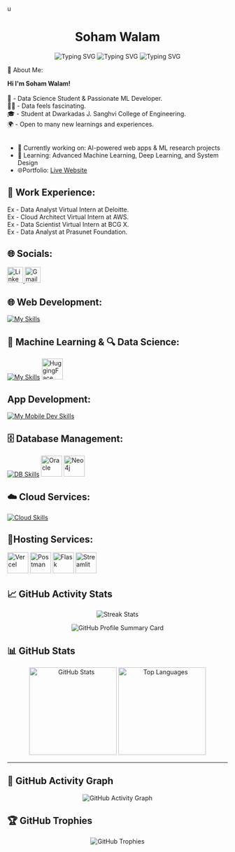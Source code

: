 u<h1 align="center">Soham Walam</h1>

<div align="center">

![Typing SVG](https://readme-typing-svg.demolab.com?font=Fira+Code&weight=500&pause=1000&color=36BCF7&center=true&vCenter=true&width=250&lines=ML+Engineer)
![Typing SVG](https://readme-typing-svg.demolab.com?font=Fira+Code&weight=500&pause=1000&color=00C853&center=true&vCenter=true&width=250&lines=DevOps+Engineer)
![Typing SVG](https://readme-typing-svg.demolab.com?font=Fira+Code&weight=500&pause=1000&color=FF0000&center=true&vCenter=true&width=250&lines=GSSoC+Contributor'25)

</div

# 💫 About Me:
<b>Hi I'm Soham Walam!</b><br>
<br>🧠 - Data Science Student & Passionate ML Developer.<br>🧑‍💻 - Data feels fascinating.<br>🎓 - Student at Dwarkadas J. Sanghvi College of Engineering.<br>🌍 - Open to many new learnings and experiences. <br><br>
- 🔭 Currently working on: AI-powered web apps & ML research projects  <br>
- 🌱 Learning: Advanced Machine Learning, Deep Learning, and System Design  
- 🌐Portfolio: [Live Website](https://portfolio-soham1.vercel.app/)

  
## 🏢 Work Experience:
Ex - Data Analyst Virtual Intern at Deloitte.<br>Ex - Cloud Architect Virtual Intern at AWS.<br>Ex - Data Scientist Virtual Intern at BCG X. <br> Ex - Data Analyst at Prasunet Foundation.

## 🌐 Socials:
<p align="left">
  <!-- LinkedIn -->
  <a href="https://www.linkedin.com/in/soham-walam-b82446296/" target="_blank">
    <img src="https://skillicons.dev/icons?i=linkedin" width="36" height="36" alt="LinkedIn"/>
  </a>
  <!-- Gmail -->
  <a href="mailto:walamsoham@gmail.com">
    <img src="https://cdn.worldvectorlogo.com/logos/gmail-icon.svg" width="36" height="36" alt="Gmail"/>
  </a>
</p>

 
## 🌐 Web Development: 
[![My Skills](https://skillicons.dev/icons?i=html,tailwindcss,javascript,react,nodejs,mongodb,vue,vite,typescript,bootstrap&perline=6)](https://skillicons.dev)

## 🤖 Machine Learning & 🔍 Data Science:
[![My Skills](https://skillicons.dev/icons?i=python,tensorflow,pytorch,fastapi,opencv&perline=10)](https://skillicons.dev)
<img src="https://huggingface.co/front/assets/huggingface_logo-noborder.svg" width="48" height="48" alt="HuggingFace"/> 

## App Development: 
[![My Mobile Dev Skills](https://skillicons.dev/icons?i=dart,flutter,androidstudio,firebase,supabase,vscode&perline=6)](https://skillicons.dev)


## 🗄️ Database Management:  
[![DB Skills](https://skillicons.dev/icons?i=mysql,sqlite,postgres,mongodb,postman&perline=7)](https://skillicons.dev)
<img src="https://cdn.worldvectorlogo.com/logos/oracle-6.svg" width="48" height="48" alt="Oracle"/>
<img src="https://cdn.worldvectorlogo.com/logos/neo4j.svg" width="48" height="48" alt="Neo4j"/>


## ☁️ Cloud Services: 
[![Cloud Skills](https://skillicons.dev/icons?i=aws,azure,gcp&perline=3)](https://skillicons.dev)
 
## 🚀Hosting Services:  
<p align="left">
  <!-- Vercel -->
  <img src="https://skillicons.dev/icons?i=vercel" width="48" height="48" alt="Vercel"/>
  <!-- Postman -->
  <img src="https://skillicons.dev/icons?i=postman" width="48" height="48" alt="Postman"/>
  <!-- Flask -->
  <img src="https://cdn.worldvectorlogo.com/logos/flask.svg" width="48" height="48" alt="Flask"/>
  <!-- Streamlit -->
  <img src="https://streamlit.io/images/brand/streamlit-mark-color.png" width="48" height="48" alt="Streamlit"/>
</p>

## 📈 GitHub Activity Stats

<!-- Streak stats -->
<p align="center">
  <img src="https://nirzak-streak-stats.vercel.app/?user=SohamWalam11&theme=radical&hide_border=false" alt="Streak Stats"/>
</p>

<!-- Profile summary card -->
<p align="center">
  <img src="https://github-profile-summary-cards.vercel.app/api/cards/profile-details?username=SohamWalam11&theme=radical" alt="GitHub Profile Summary Card"/>
</p>

## 📊 GitHub Stats

<p align="center"> <img src="https://github-readme-stats.vercel.app/api?username=SohamWalam11&theme=radical&hide_border=false&include_all_commits=true&count_private=true" alt="GitHub Stats" height="200"/> <img src="https://github-readme-stats.vercel.app/api/top-langs/?username=SohamWalam11&theme=radical&hide_border=false&layout=compact" alt="Top Languages" height="200"/> </p>

---
## 🌱 GitHub Activity Graph

<p align="center">
  <img src="https://github-readme-activity-graph.vercel.app/graph?username=SohamWalam11&bg_color=0d1117&color=7f3fbf&line=7f3fbf&point=7f3fbf&area=true&area_color=ffffff&title_color=ffffff" alt="GitHub Activity Graph"/>
</p>


## 🏆 GitHub Trophies

<p align="center">
  <img src="https://github-profile-trophy.vercel.app/?username=SohamWalam11&theme=radical&margin-w=15&no-frame=true" alt="GitHub Trophies"/>
</p>







<!-- Proudly created with GPRM ( https://gprm.itsvg.in ) -->
